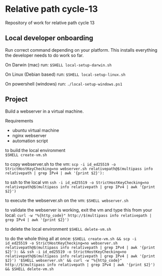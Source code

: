 # Relative path cycle-13

Repository of work for relative path cycle 13

## Local developer onboarding

Run correct command depending on your platform. 
This installs everything the developer needs to do work so far.

On Darwin (mac) run: 
`$SHELL local-setup-darwin.sh`

On Linux (Debian based) run:
`$SHELL local-setup-linux.sh`

On powershell (windows) run:
`./local-setup-windows.ps1`

## Project 
Build a webserver in a virtual machine.

Requirements
  * ubuntu virtual machine
  * nginx webserver
  * automation script

to build the local environment  
`$SHELL create-vm.sh`

to copy webserver.sh to the vm:
`scp -i id_ed25519 -o StrictHostKeyChecking=no webserver.sh relativepath@$(multipass info relativepath | grep IPv4 | awk '{print $2}'):`

to ssh to the local vm
`ssh -i id_ed25519 -o StrictHostKeyChecking=no relativepath@$(multipass info relativepath | grep IPv4 | awk '{print $2}')`

to execute the webserver.sh on the vm:
`$SHELL webserver.sh`

to validate the webserver is working, exit the vm and type this from your local:
`curl -w "%{http_code}" http://$(multipass info relativepath | grep IPv4 | awk '{print $2}')`

to delete the local environment 
`$SHELL delete-vm.sh`

to do the whole thing all at once:
`$SHELL create-vm.sh && scp -i id_ed25519 -o StrictHostKeyChecking=no webserver.sh relativepath@$(multipass info relativepath | grep IPv4 | awk '{print $2}'): && ssh -i id_ed25519 -o StrictHostKeyChecking=no relativepath@$(multipass info relativepath | grep IPv4 | awk '{print $2}') '$SHELL webserver.sh' && curl -w "%{http_code}" http://$(multipass info relativepath | grep IPv4 | awk '{print $2}') && $SHELL delete-vm.sh`

